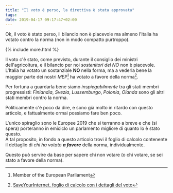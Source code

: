 ```yaml
---
title: "Il voto è perso, la direttiva è stata approvata"
tags: 
date: 2019-04-17 09:17:47+02:00
---
```


Ok, il voto è stato perso, il bilancio non è piacevole ma almeno l'Italia ha votato contro la norma (non in modo compatto purtroppo).

{% include more.html %}

Il voto c'è stato, come previsto, durante il consiglio dei ministri dell'agricoltura, e il bilancio per noi *sostenitori del NO* non è piacevole. L'Italia ha votato un sostanziale **NO** nella forma, ma a vederla bene la maggior parte dei nostri _MEP_[^1] ha votato a favore della norma[^2].

Per fortuna a guardarla bene siamo _inspiegabilmente_ tra gli stati membri progressisti: _Finlandia_, _Svezia_, _Lussemburgo_, _Polonia_, _Olanda_ sono gli altri stati membri contro la norma.

Politicamente c'è poco da dire, e sono già molto in ritardo con questo articolo, e fattualmente ormai possiamo fare ben poco.

L'unico spiraglio sono le Europee 2019 che si terranno a breve e che (si spera) porteranno in emiciclo un parlamento migliore di quanto lo è stato questo.  
A tal proposito, in fondo a questo articolo trovi il foglio di calcolo contenente il dettaglio di _chi ha votato **a favore**_ della norma, individualmente.

Questo può servire da base per sapere chi non votare (o chi votare, se sei stato a favore della norma).

[^1]: Member of the European Parliament
[^2]: [SaveYourInternet, foglio di calcolo con i dettagli del voto](https://saveyourinternet.eu/wp-content/uploads/2019/03/EP-2019-Plenary-Vote-Outcome.ods)
